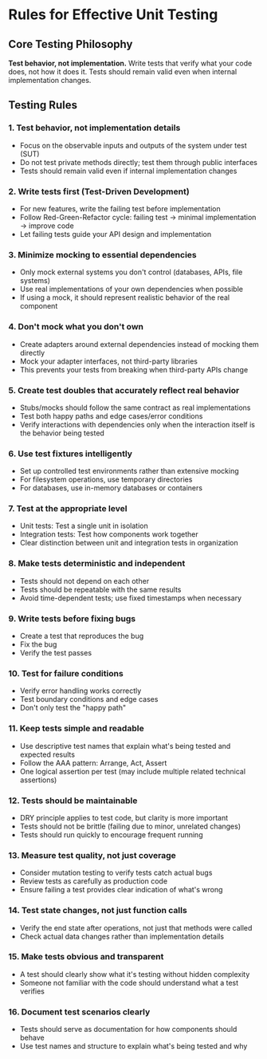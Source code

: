 # Rules for Effective Unit Testing

## Core Testing Philosophy

**Test behavior, not implementation.** Write tests that verify what your code does, not how it does it. Tests should remain valid even when internal implementation changes.

## Testing Rules

### 1. **Test behavior, not implementation details**

- Focus on the observable inputs and outputs of the system under test (SUT)
- Do not test private methods directly; test them through public interfaces
- Tests should remain valid even if internal implementation changes

### 2. **Write tests first (Test-Driven Development)**

- For new features, write the failing test before implementation
- Follow Red-Green-Refactor cycle: failing test → minimal implementation → improve code
- Let failing tests guide your API design and implementation

### 3. **Minimize mocking to essential dependencies**

- Only mock external systems you don't control (databases, APIs, file systems)
- Use real implementations of your own dependencies when possible
- If using a mock, it should represent realistic behavior of the real component

### 4. **Don't mock what you don't own**

- Create adapters around external dependencies instead of mocking them directly
- Mock your adapter interfaces, not third-party libraries
- This prevents your tests from breaking when third-party APIs change

### 5. **Create test doubles that accurately reflect real behavior**

- Stubs/mocks should follow the same contract as real implementations
- Test both happy paths and edge cases/error conditions
- Verify interactions with dependencies only when the interaction itself is the behavior being tested

### 6. **Use test fixtures intelligently**

- Set up controlled test environments rather than extensive mocking
- For filesystem operations, use temporary directories
- For databases, use in-memory databases or containers

### 7. **Test at the appropriate level**

- Unit tests: Test a single unit in isolation
- Integration tests: Test how components work together
- Clear distinction between unit and integration tests in organization

### 8. **Make tests deterministic and independent**

- Tests should not depend on each other
- Tests should be repeatable with the same results
- Avoid time-dependent tests; use fixed timestamps when necessary

### 9. **Write tests before fixing bugs**

- Create a test that reproduces the bug
- Fix the bug
- Verify the test passes

### 10. **Test for failure conditions**

- Verify error handling works correctly
- Test boundary conditions and edge cases
- Don't only test the "happy path"

### 11. **Keep tests simple and readable**

- Use descriptive test names that explain what's being tested and expected results
- Follow the AAA pattern: Arrange, Act, Assert
- One logical assertion per test (may include multiple related technical assertions)

### 12. **Tests should be maintainable**

- DRY principle applies to test code, but clarity is more important
- Tests should not be brittle (failing due to minor, unrelated changes)
- Tests should run quickly to encourage frequent running

### 13. **Measure test quality, not just coverage**

- Consider mutation testing to verify tests catch actual bugs
- Review tests as carefully as production code
- Ensure failing a test provides clear indication of what's wrong

### 14. **Test state changes, not just function calls**

- Verify the end state after operations, not just that methods were called
- Check actual data changes rather than implementation details

### 15. **Make tests obvious and transparent**

- A test should clearly show what it's testing without hidden complexity
- Someone not familiar with the code should understand what a test verifies

### 16. **Document test scenarios clearly**

- Tests should serve as documentation for how components should behave
- Use test names and structure to explain what's being tested and why
